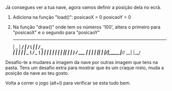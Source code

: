 
Já consegues ver a tua nave, agora vamos definir a posição dela no ecrã.

1. Adiciona na função "load()":
  posicaoX = 0
  posicaoY = 0

2. Na função "draw()" onde tem os números '100', altera o primeiro para "posicaoX" e o segundo para "posicaoY"



     ____  _____ ____    _    _____ ___ ___  
    |  _ \| ____/ ___|  / \  |  ___|_ _/ _ \
    | | | |  _| \___ \ / _ \ | |_   | | | | |
    | |_| | |___ ___) / ___ \|  _|  | | |_| |
    |____/|_____|____/_/   \_\_|   |___\___/



Desafio-te a mudares a imagem da nave por outras imagem que tens na pasta.
Tens um desafio extra para mostrar que és um craque nisto, muda a posição da nave ao teu gosto.

Volta a correr o jogo (alt+l) para verificar se esta tudo bem.

